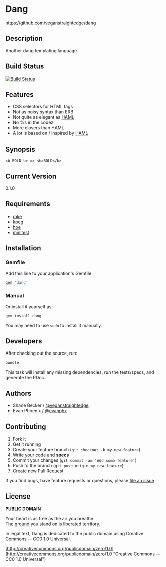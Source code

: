 # Dang

https://github.com/veganstraightedge/dang

## Description

Another dang templating language.

## Build Status

[![Build Status](https://travis-ci.org/veganstraightedge/dang.png?branch=master)](https://travis-ci.org/veganstraightedge/dang)

## Features

* CSS selectors for HTML tags
* Not as noisy syntax than ERB
* Not quite as elegant as [HAML](http://haml-lang.com)
* No %s in the codez
* More closers than HAML
* A lot is based on / inspired by [HAML](http://haml.info)

## Synopsis

    <b BOLD b> => <b>BOLD</b>

## Current Version

0.1.0

## Requirements

* [rake](https://github.com/jimweirich/rake)
* [kpeg](https://github.com/evanphx/kpeg)
* [hoe](https://github.com/seattlerb/hoe)
* [minitest](https://github.com/seattlerb/minitest)

## Installation

### Gemfile

Add this line to your application's Gemfile:

```ruby
gem 'dang'
```

### Manual

Or install it yourself as:

```bash
gem install dang
```

You may need to use `sudo` to install it manually.

## Developers

After checking out the source, run:

```bash
bundle
```

This task will install any missing dependencies, run the tests/specs, and generate the RDoc.

## Authors

  * Shane Becker / [@veganstraightedge](https://github.com/veganstraightedge)
  * Evan Phoenix / [@evanphx](https://github.com/evanphx)

## Contributing

1. Fork it
2. Get it running
3. Create your feature branch (`git checkout -b my-new-feature`)
4. Write your code and **specs**
5. Commit your changes (`git commit -am 'Add some feature'`)
6. Push to the branch (`git push origin my-new-feature`)
7. Create new Pull Request

If you find bugs, have feature requests or questions, please
[file an issue](https://github.com/veganstraightedge/dang).

## License

**PUBLIC DOMAIN**

Your heart is as free as the air you breathe. <br>
The ground you stand on is liberated territory.

In legal text, Dang is dedicated to the public domain
using Creative Commons -- CC0 1.0 Universal.

[http://creativecommons.org/publicdomain/zero/1.0](http://creativecommons.org/publicdomain/zero/1.0 "Creative Commons &mdash; CC0 1.0 Universal")
